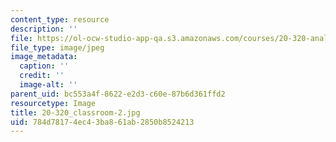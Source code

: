 ```yaml
---
content_type: resource
description: ''
file: https://ol-ocw-studio-app-qa.s3.amazonaws.com/courses/20-320-analysis-of-biomolecular-and-cellular-systems-fall-2012/784d78174ec43ba861ab2850b8524213_20-320_classroom-2.jpg
file_type: image/jpeg
image_metadata:
  caption: ''
  credit: ''
  image-alt: ''
parent_uid: bc553a4f-8622-e2d3-c60e-87b6d361ffd2
resourcetype: Image
title: 20-320_classroom-2.jpg
uid: 784d7817-4ec4-3ba8-61ab-2850b8524213
---
```

